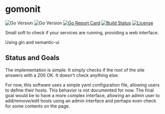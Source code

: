 # gomonit
![Go Version](https://img.shields.io/badge/go-1.8-brightgreen.svg)
![Go Version](https://img.shields.io/badge/go-1.9-brightgreen.svg)
[![Go Report Card](https://goreportcard.com/badge/github.com/Depado/gomonit)](https://goreportcard.com/report/github.com/Depado/gomonit)
[![Build Status](https://drone.depado.eu/api/badges/Depado/gomonit/status.svg)](https://drone.depado.eu/Depado/gomonit)
[![License](https://img.shields.io/badge/license-MIT-blue.svg)](https://github.com/Depado/bfchroma/blob/master/LICENSE)

Small soft to check if your services are running, providing a web interface.

Using gin and semantic-ui

## Status and Goals

The implementation is simple. It simply checks if the root of the site answers with a 200 OK. It doesn't check anything else.

For now, this software uses a simple yaml configuration file, allowing users to define their hosts. This behavior is not documented for now. The final goal would be to have a more complex interface, allowing an admin user to add/remove/edit hosts using an admin interface and perhaps even check for some contents on the page.
